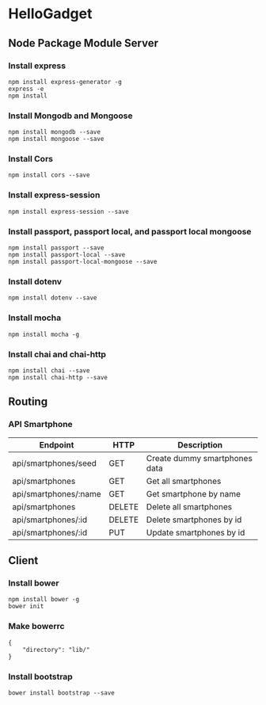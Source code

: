 # HelloGadget

## Node Package Module Server

### Install express

```
npm install express-generator -g
express -e
npm install
```

### Install Mongodb and Mongoose

```
npm install mongodb --save
npm install mongoose --save
```

### Install Cors

```
npm install cors --save 
```

### Install express-session

```
npm install express-session --save
```

### Install passport, passport local, and passport local mongoose

```
npm install passport --save
npm install passport-local --save
npm install passport-local-mongoose --save
```

### Install dotenv

```
npm install dotenv --save
```

### Install mocha

```
npm install mocha -g
```

### Install chai and chai-http

```
npm install chai --save
npm install chai-http --save
```


## Routing

### API Smartphone

| Endpoint              | HTTP      | Description                       |
| ----------            | -----     | ------------                      |
| api/smartphones/seed  | GET       | Create dummy smartphones data     |
| api/smartphones       | GET       | Get all smartphones               |
| api/smartphones/:name | GET       | Get smartphone by name            |
| api/smartphones       | DELETE    | Delete all smartphones            |
| api/smartphones/:id   | DELETE    | Delete smartphones by id          |
| api/smartphones/:id   | PUT       | Update smartphones by id          |


## Client

### Install bower

```
npm install bower -g
bower init
```

### Make bowerrc

```
{
    "directory": "lib/"
}
```

### Install bootstrap

```
bower install bootstrap --save
```